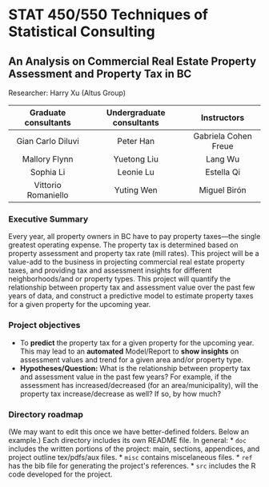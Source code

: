 
STAT 450/550 Techniques of Statistical Consulting
=================================================

An Analysis on Commercial Real Estate Property Assessment and Property Tax in BC
--------------------------------------------------------------------------------

Researcher: Harry Xu (Altus Group)

| Graduate consultants  | Undergraduate consultants | Instructors |
| :---: | :---: | :---: |
| Gian Carlo Diluvi | Peter Han | Gabriela Cohen Freue |
| Mallory Flynn | Yuetong Liu | Lang Wu |
| Sophia Li | Leonie Lu | Estella Qi |
| Vittorio Romaniello | Yuting Wen | Miguel Birón |



### Executive Summary
Every year, all property owners in BC have to pay property taxes&mdash;the single greatest operating expense. The property tax is determined based on property assessment and property tax rate (mill rates). This project will be a value-add to the business in projecting commercial real estate property taxes, and providing tax and assessment insights for different neighborhoods/and or property types. This project will quantify the relationship between property tax and assessment value over the past few years of data, and construct a predictive model to estimate property taxes for a given property for the upcoming year.

### Project objectives
* To **predict** the property tax for a given property for the upcoming year.  This may lead to an **automated** Model/Report to **show insights** on assessment values and trend for a given area and/or property type.
* **Hypotheses/Question:** What is the relationship between property tax and assessment value in the past few years? For example, if the assessment has increased/decreased (for an area/municipality), will the property tax increase/decrease as well? If so, by how much?


### Directory roadmap

(We may want to edit this once we have better-defined folders. Below an example.) Each directory includes its own README file. In general: \* `doc` includes the written portions of the project: main, sections, appendices, and project outline tex/pdfs/aux files. \* `misc` contains miscelaneous files. \* `ref` has the bib file for generating the project's references. \* `src` includes the R code developed for the project.
